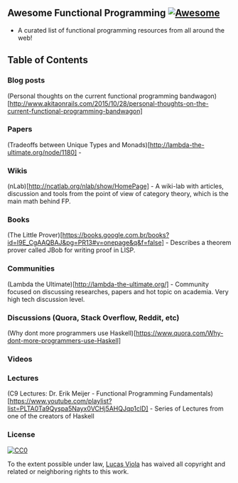 ## Awesome Functional Programming [![Awesome](https://cdn.rawgit.com/sindresorhus/awesome/d7305f38d29fed78fa85652e3a63e154dd8e8829/media/badge.svg)](https://github.com/sindresorhus/awesome)

* A curated list of functional programming resources from all around the
web!

## Table of Contents

### Blog posts
(Personal thoughts on the current functional programming bandwagon)[http://www.akitaonrails.com/2015/10/28/personal-thoughts-on-the-current-functional-programming-bandwagon]

### Papers
(Tradeoffs between Unique Types and Monads)[http://lambda-the-ultimate.org/node/1180] - 

### Wikis
(nLab)[http://ncatlab.org/nlab/show/HomePage] - A wiki-lab with articles, discussion and tools from the point of view of category theory, which is the main math behind FP.

### Books
(The Little Prover)[https://books.google.com.br/books?id=I9E_CgAAQBAJ&pg=PR13#v=onepage&q&f=false] - Describes
a theorem prover called JBob for writing proof in LISP.

### Communities
(Lambda the Ultimate)[http://lambda-the-ultimate.org/] - Community focused on discussing researches, papers
and hot topic on academia. Very high tech discussion level.

### Discussions (Quora, Stack Overflow, Reddit, etc)
(Why dont more programmers use Haskell)[https://www.quora.com/Why-dont-more-programmers-use-Haskell]

### Videos

### Lectures
(C9 Lectures: Dr. Erik Meijer - Functional Programming Fundamentals)[https://www.youtube.com/playlist?list=PLTA0Ta9Qyspa5Nayx0VCHj5AHQJqp1clD] - Series of Lectures from one of the creators of Haskell

### License

[![CC0](https://i.creativecommons.org/p/zero/1.0/88x31.png)](https://creativecommons.org/publicdomain/zero/1.0/)

To the extent possible under law, [Lucas Viola](http://lucasviola.github.io) has waived all copyright and related or neighboring rights to this work.

